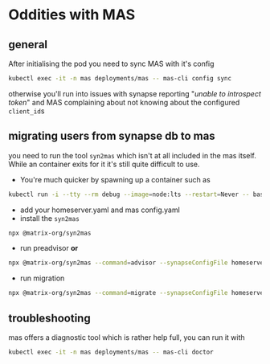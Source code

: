 # Oddities with MAS

## general

After initialising the pod you need to sync MAS with it's config

```bash
kubectl exec -it -n mas deployments/mas -- mas-cli config sync
```

otherwise you'll run into issues with synapse reporting "*unable to introspect token*" and MAS complaining about not knowing about the configured `client_id`s

## migrating users from synapse db to mas

you need to run the tool `syn2mas` which isn't at all included in the mas itself. 
While an container exits for it it's still quite difficult to use.

- You're much quicker by spawning up a container such as
```bash
kubectl run -i --tty --rm debug --image=node:lts --restart=Never -- bash
```
- add your homeserver.yaml and mas config.yaml
- install the `syn2mas`
```bash
npx @matrix-org/syn2mas
```
- run preadvisor **or**
```bash
npx @matrix-org/syn2mas --command=advisor --synapseConfigFile homeserver.yaml
```
- run migration
```bash
npx @matrix-org/syn2mas --command=migrate --synapseConfigFile homeserver.yaml --masConfigFile config.yaml
```

## troubleshooting

mas offers a diagnostic tool which is rather help full, you can run it with
```bash
kubectl exec -it -n mas deployments/mas -- mas-cli doctor
```
